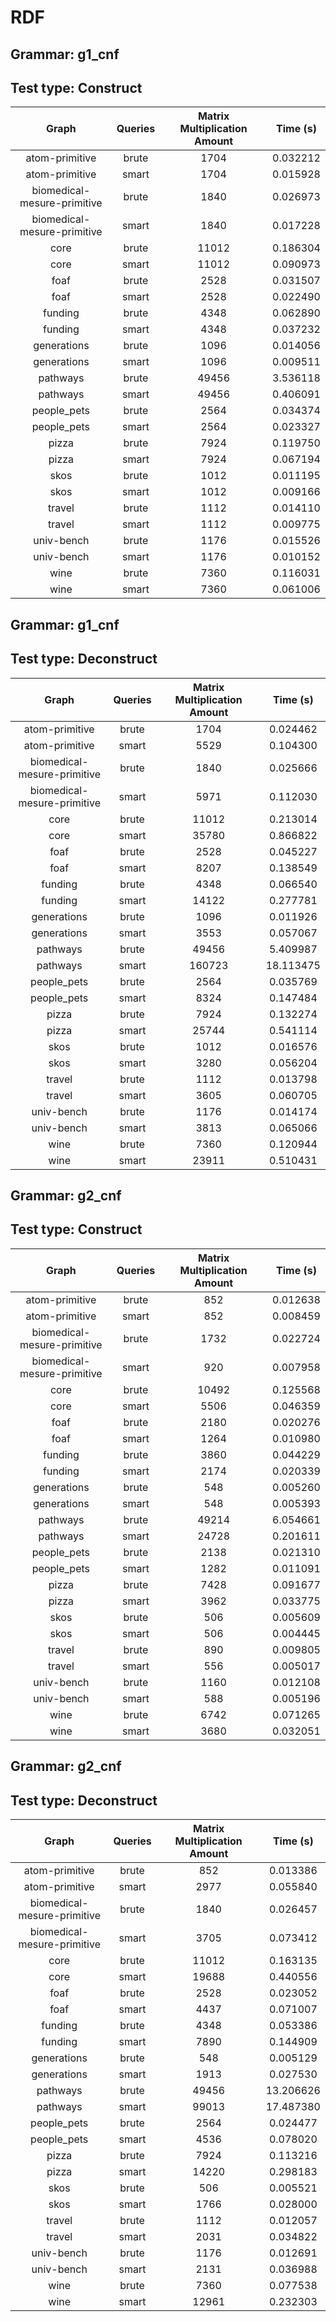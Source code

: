 # RDF

## Grammar: g1_cnf
## Test type: Construct

| Graph | Queries | Matrix Multiplication Amount | Time (s) |
|:-----:|:-------:|:----------------------------:|:--------:|
| atom-primitive | brute | 1704 | 0.032212 |
| atom-primitive | smart | 1704 | 0.015928 |
| biomedical-mesure-primitive | brute | 1840 | 0.026973 |
| biomedical-mesure-primitive | smart | 1840 | 0.017228 |
| core | brute | 11012 | 0.186304 |
| core | smart | 11012 | 0.090973 |
| foaf | brute | 2528 | 0.031507 |
| foaf | smart | 2528 | 0.022490 |
| funding | brute | 4348 | 0.062890 |
| funding | smart | 4348 | 0.037232 |
| generations | brute | 1096 | 0.014056 |
| generations | smart | 1096 | 0.009511 |
| pathways | brute | 49456 | 3.536118 |
| pathways | smart | 49456 | 0.406091 |
| people_pets | brute | 2564 | 0.034374 |
| people_pets | smart | 2564 | 0.023327 |
| pizza | brute | 7924 | 0.119750 |
| pizza | smart | 7924 | 0.067194 |
| skos | brute | 1012 | 0.011195 |
| skos | smart | 1012 | 0.009166 |
| travel | brute | 1112 | 0.014110 |
| travel | smart | 1112 | 0.009775 |
| univ-bench | brute | 1176 | 0.015526 |
| univ-bench | smart | 1176 | 0.010152 |
| wine | brute | 7360 | 0.116031 |
| wine | smart | 7360 | 0.061006 |

## Grammar: g1_cnf
## Test type: Deconstruct

| Graph | Queries | Matrix Multiplication Amount | Time (s) |
|:-----:|:-------:|:----------------------------:|:--------:|
| atom-primitive | brute | 1704 | 0.024462 |
| atom-primitive | smart | 5529 | 0.104300 |
| biomedical-mesure-primitive | brute | 1840 | 0.025666 |
| biomedical-mesure-primitive | smart | 5971 | 0.112030 |
| core | brute | 11012 | 0.213014 |
| core | smart | 35780 | 0.866822 |
| foaf | brute | 2528 | 0.045227 |
| foaf | smart | 8207 | 0.138549 |
| funding | brute | 4348 | 0.066540 |
| funding | smart | 14122 | 0.277781 |
| generations | brute | 1096 | 0.011926 |
| generations | smart | 3553 | 0.057067 |
| pathways | brute | 49456 | 5.409987 |
| pathways | smart | 160723 | 18.113475 |
| people_pets | brute | 2564 | 0.035769 |
| people_pets | smart | 8324 | 0.147484 |
| pizza | brute | 7924 | 0.132274 |
| pizza | smart | 25744 | 0.541114 |
| skos | brute | 1012 | 0.016576 |
| skos | smart | 3280 | 0.056204 |
| travel | brute | 1112 | 0.013798 |
| travel | smart | 3605 | 0.060705 |
| univ-bench | brute | 1176 | 0.014174 |
| univ-bench | smart | 3813 | 0.065066 |
| wine | brute | 7360 | 0.120944 |
| wine | smart | 23911 | 0.510431 |

## Grammar: g2_cnf
## Test type: Construct

| Graph | Queries | Matrix Multiplication Amount | Time (s) |
|:-----:|:-------:|:----------------------------:|:--------:|
| atom-primitive | brute | 852 | 0.012638 |
| atom-primitive | smart | 852 | 0.008459 |
| biomedical-mesure-primitive | brute | 1732 | 0.022724 |
| biomedical-mesure-primitive | smart | 920 | 0.007958 |
| core | brute | 10492 | 0.125568 |
| core | smart | 5506 | 0.046359 |
| foaf | brute | 2180 | 0.020276 |
| foaf | smart | 1264 | 0.010980 |
| funding | brute | 3860 | 0.044229 |
| funding | smart | 2174 | 0.020339 |
| generations | brute | 548 | 0.005260 |
| generations | smart | 548 | 0.005393 |
| pathways | brute | 49214 | 6.054661 |
| pathways | smart | 24728 | 0.201611 |
| people_pets | brute | 2138 | 0.021310 |
| people_pets | smart | 1282 | 0.011091 |
| pizza | brute | 7428 | 0.091677 |
| pizza | smart | 3962 | 0.033775 |
| skos | brute | 506 | 0.005609 |
| skos | smart | 506 | 0.004445 |
| travel | brute | 890 | 0.009805 |
| travel | smart | 556 | 0.005017 |
| univ-bench | brute | 1160 | 0.012108 |
| univ-bench | smart | 588 | 0.005196 |
| wine | brute | 6742 | 0.071265 |
| wine | smart | 3680 | 0.032051 |

## Grammar: g2_cnf
## Test type: Deconstruct

| Graph | Queries | Matrix Multiplication Amount | Time (s) |
|:-----:|:-------:|:----------------------------:|:--------:|
| atom-primitive | brute | 852 | 0.013386 |
| atom-primitive | smart | 2977 | 0.055840 |
| biomedical-mesure-primitive | brute | 1840 | 0.026457 |
| biomedical-mesure-primitive | smart | 3705 | 0.073412 |
| core | brute | 11012 | 0.163135 |
| core | smart | 19688 | 0.440556 |
| foaf | brute | 2528 | 0.023052 |
| foaf | smart | 4437 | 0.071007 |
| funding | brute | 4348 | 0.053386 |
| funding | smart | 7890 | 0.144909 |
| generations | brute | 548 | 0.005129 |
| generations | smart | 1913 | 0.027530 |
| pathways | brute | 49456 | 13.206626 |
| pathways | smart | 99013 | 17.487380 |
| people_pets | brute | 2564 | 0.024477 |
| people_pets | smart | 4536 | 0.078020 |
| pizza | brute | 7924 | 0.113216 |
| pizza | smart | 14220 | 0.298183 |
| skos | brute | 506 | 0.005521 |
| skos | smart | 1766 | 0.028000 |
| travel | brute | 1112 | 0.012057 |
| travel | smart | 2031 | 0.034822 |
| univ-bench | brute | 1176 | 0.012691 |
| univ-bench | smart | 2131 | 0.036988 |
| wine | brute | 7360 | 0.077538 |
| wine | smart | 12961 | 0.232303 |

